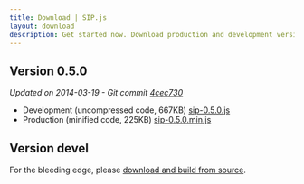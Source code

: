 ```yaml
---
title: Download | SIP.js
layout: download
description: Get started now. Download production and development versions of the SIP.js library.
---
```


## Version 0.5.0

*Updated on 2014-03-19 - Git commit [4cec730](https://github.com/onsip/SIP.js/commit/4cec730830de1a6e8e6ee0e83cd14659028f8ba2)*

* Development (uncompressed code, 667KB) <a href="/download/sip-0.5.0.js" download="sip-0.5.0.js">sip-0.5.0.js</a>
* Production (minified code, 225KB) <a href="/download/sip-0.5.0.min.js" download="sip-0.5.0.min.js">sip-0.5.0.min.js</a>

## Version devel

For the bleeding edge, please [download and build from source](//github.com/onsip/SIP.js).
